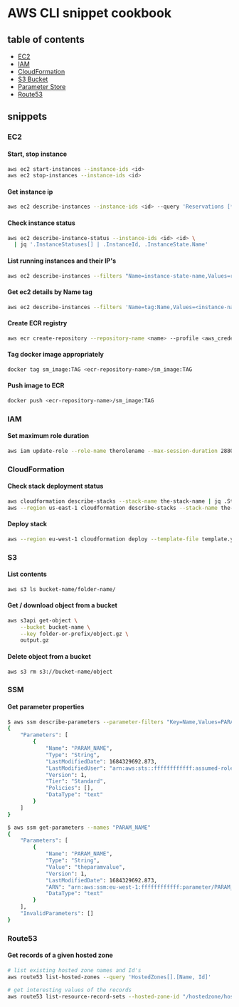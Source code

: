 # AWS CLI snippet cookbook

## table of contents

- [EC2](#ec2)
- [IAM](#iam)
- [CloudFormation](#CloudFormation)
- [S3 Bucket](#s3)
- [Parameter Store](#ssm)
- [Route53](#Route53)

## snippets

### EC2

#### Start, stop instance

```sh
aws ec2 start-instances --instance-ids <id>
aws ec2 stop-instances --instance-ids <id>
```

#### Get instance ip

```sh
aws ec2 describe-instances --instance-ids <id> --query 'Reservations [*].Instances [*].PublicIpAddress' --output text
```

#### Check instance status

```sh
aws ec2 describe-instance-status --instance-ids <id> <id> \
  | jq '.InstanceStatuses[] | .InstanceId, .InstanceState.Name'
```

#### List running instances and their IP's

```sh
aws ec2 describe-instances --filters "Name=instance-state-name,Values=running" | jq '.Reservations[].Instances[] | .InstanceId, .PrivateIpAddress'
```

#### Get ec2 details by Name tag

```sh
aws ec2 describe-instances --filters 'Name=tag:Name,Values=<instance-name>'
```

#### Create ECR registry
```sh
aws ecr create-repository --repository-name <name> --profile <aws_credentials_profile>
```

#### Tag docker image appropriately

```sh
docker tag sm_image:TAG <ecr-repository-name>/sm_image:TAG
```

#### Push image to ECR

```sh
docker push <ecr-repository-name>/sm_image:TAG
```

### IAM

#### Set maximum role duration

```sh
aws iam update-role --role-name therolename --max-session-duration 28800
```


### CloudFormation

#### Check stack deployment status

```sh
aws cloudformation describe-stacks --stack-name the-stack-name | jq .Stacks[].StackStatus
aws --region us-east-1 cloudformation describe-stacks --stack-name the-stack-name | jq .Stacks[].StackStatus
```

#### Deploy stack

```sh
aws --region eu-west-1 cloudformation deploy --template-file template.yaml --stack-name ew1-stack-name
```


### S3

#### List contents

```sh
aws s3 ls bucket-name/folder-name/
```

#### Get / download object from a bucket

```sh
aws s3api get-object \
    --bucket bucket-name \
    --key folder-or-prefix/object.gz \
    output.gz
```

#### Delete object from a bucket

```sh
aws s3 rm s3://bucket-name/object
```

### SSM

#### Get parameter properties

```sh
$ aws ssm describe-parameters --parameter-filters "Key=Name,Values=PARAM_NAME"
{
    "Parameters": [
        {
            "Name": "PARAM_NAME",
            "Type": "String",
            "LastModifiedDate": 1684329692.873,
            "LastModifiedUser": "arn:aws:sts::ffffffffffff:assumed-role/fffffffffffffffff/ffffff",
            "Version": 1,
            "Tier": "Standard",
            "Policies": [],
            "DataType": "text"
        }
    ]
}
```

```sh
$ aws ssm get-parameters --names "PARAM_NAME"
{
    "Parameters": [
        {
            "Name": "PARAM_NAME",
            "Type": "String",
            "Value": "theparamvalue",
            "Version": 1,
            "LastModifiedDate": 1684329692.873,
            "ARN": "arn:aws:ssm:eu-west-1:ffffffffffff:parameter/PARAM_NAME",
            "DataType": "text"
        }
    ],
    "InvalidParameters": []
}
```

### Route53

#### Get records of a given hosted zone

```sh
# list existing hosted zone names and Id's
aws route53 list-hosted-zones --query 'HostedZones[].[Name, Id]'

# get interesting values of the records
aws route53 list-resource-record-sets --hosted-zone-id "/hostedzone/hostedzoneId" --query 'ResourceRecordSets[] .[Type,Name,TTL, ResourceRecords[].Value]'
```
